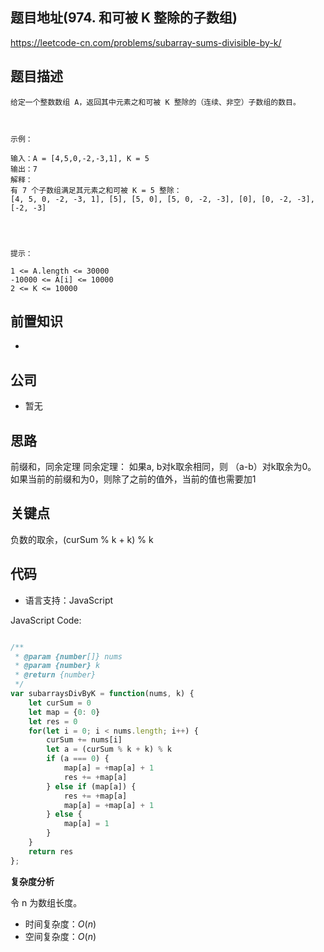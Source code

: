 
## 题目地址(974. 和可被 K 整除的子数组)

https://leetcode-cn.com/problems/subarray-sums-divisible-by-k/

## 题目描述

```
给定一个整数数组 A，返回其中元素之和可被 K 整除的（连续、非空）子数组的数目。

 

示例：

输入：A = [4,5,0,-2,-3,1], K = 5
输出：7
解释：
有 7 个子数组满足其元素之和可被 K = 5 整除：
[4, 5, 0, -2, -3, 1], [5], [5, 0], [5, 0, -2, -3], [0], [0, -2, -3], [-2, -3]


 

提示：

1 <= A.length <= 30000
-10000 <= A[i] <= 10000
2 <= K <= 10000
```

## 前置知识

- 

## 公司

- 暂无

## 思路

前缀和，同余定理
同余定理： 如果a, b对k取余相同，则 （a-b）对k取余为0。
如果当前的前缀和为0，则除了之前的值外，当前的值也需要加1

## 关键点

负数的取余，(curSum % k + k) % k

## 代码

- 语言支持：JavaScript

JavaScript Code:

```javascript

/**
 * @param {number[]} nums
 * @param {number} k
 * @return {number}
 */
var subarraysDivByK = function(nums, k) {
    let curSum = 0
    let map = {0: 0}
    let res = 0
    for(let i = 0; i < nums.length; i++) {
        curSum += nums[i]
        let a = (curSum % k + k) % k
        if (a === 0) {
            map[a] = +map[a] + 1
            res += +map[a]
        } else if (map[a]) {
            res += +map[a]
            map[a] = +map[a] + 1
        } else {
            map[a] = 1
        }
    }
    return res
};

```


**复杂度分析**

令 n 为数组长度。

- 时间复杂度：$O(n)$
- 空间复杂度：$O(n)$


